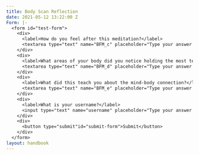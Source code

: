 ```yaml
---
title: Body Scan Reflection
date: 2021-05-12 13:22:00 Z
Form: |-
  <form id="test-form">
    <div>
      <label>How do you feel after this meditation?</label>
      <textarea type="text" name="BFM_c" placeholder="Type your answer here"/></textarea>
    </div>
    <div>
      <label>What areas of your body did you notice holding the most tension?</label>
      <textarea type="text" name="BFM_d" placeholder="Type your answer here"/></textarea>
    </div>
    <div>
      <label>What did this teach you about the mind-body connection?</label>
      <textarea type="text" name="BFM_e" placeholder="Type your answer here"/></textarea>
    </div>
    <div>
      <label>What is your username?</label>
      <input type="text" name="username" placeholder="Type your answer here"/></input>
    </div>
    <div>
      <button type="submit"id="submit-form">Submit</button>
    </div>
  </form>
layout: handbook
---
```


